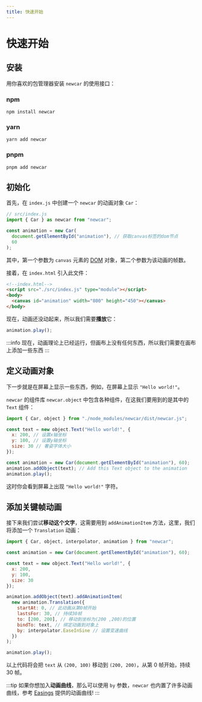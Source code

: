```yaml
---
title: 快速开始
---
```


# 快速开始 <Badge type="tip" text="^0.3.0" />

## 安装

用你喜欢的包管理器安装 `newcar` 的使用接口：

### npm

```shell
npm install newcar
```

### yarn

```shell
yarn add newcar
```

### pnpm

```shell
pnpm add newcar
```

## 初始化

首先，在 `index.js` 中创建一个 `newcar` 的动画对象 `Car`：

```javascript
// src/index.js
import { Car } as newcar from "newcar";

const animation = new Car(
  document.getElementById("animation"), // 获取canvas标签的dom节点
  60
);
```

其中，第一个参数为 `canvas` 元素的 [DOM](https://developer.mozilla.org/zh-CN/docs/Web/API/Document_Object_Model/Introduction) 对象，第二个参数为该动画的帧数。

接着，在 `index.html` 引入此文件：

```html
<!--index.html-->
<script src="./src/index.js" type="module"></script>
<body>
  <canvas id="animation" width="800" height="450"></canvas>
</body>
```

现在，动画还没动起来，所以我们需要**播放**它：

```javascript
animation.play();
```

:::info
现在，动画理论上已经运行，但画布上没有任何东西，所以我们需要在画布上添加一些东西
:::

## 定义动画对象

下一步就是在屏幕上显示一些东西，例如，在屏幕上显示 `"Hello world!"`。

`newcar` 的组件库 `newcar.object` 中包含各种组件，在这我们要用到的是其中的 `Text` 组件：

```javascript
import { Car, object } from "./node_modules/newcar/dist/newcar.js";

const text = new object.Text("Hello world!", {
  x: 200, // 设置x轴坐标
  y: 100, // 设置y轴坐标
  size: 30 // 奢姿字体大小
});

const animation = new Car(document.getElementById("animation"), 60);
animation.addObject(text); // Add this Text object to the animation
animation.play();
```

这时你会看到屏幕上出现 `"Hello world!"` 字符。

<!-- ?> Text的更多参数以及更多组件，请参见[组件列表](/api/objects/object-all.md) -->

## 添加关键帧动画

接下来我们尝试**移动这个文字**，这需要用到 `addAnimationItem` 方法，这里，我们将添加一个 `Translation` 动画：

```javascript
import { Car, object, interpolator, animation } from "newcar";

const animation = new Car(document.getElementById("animation"), 60);

const text = new object.Text("Hello world!", {
  x: 200,
  y: 100,
  size: 30
});

animation.addObject(text).addAnimationItem(
  new animation.Translation({
    startAt: 0, // 此动画从第0帧开始
    lastsFor: 30, // 持续30帧
    to: [200, 200], // 移动到坐标为(200 ,200)的位置
    bindTo: text, // 绑定动画到对象上
    by: interpolator.EaseInSine // 设置变速曲线
  })
);

animation.play();
```

以上代码将会把 `text` 从 `(200, 100)` 移动到 `(200, 200)`，从第 0 帧开始，持续 30 帧。

<!-- 运行效果: <iframe height="500" width="800" src="../../demos/begin"></iframe> -->

:::tip
如果你想加入**动画曲线**，那么可以使用 `by` 参数，`newcar` 也内置了许多动画曲线，参考 [Easings](https://easings.net/) 提供的动画曲线!
:::

<!-- <iframe height="500px" src="https://easings.net/"></iframe> -->

<!-- ?> 更多关键帧动画，请参阅[动画列表](api/animations/animation-all.md) -->
